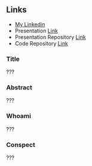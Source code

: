 ## Links

- [My Linkedin](https://www.linkedin.com/in/piotr-suwa%C5%82a-928b1817a/)
- Presentation [Link]()
- Presentation Repository [Link]()
- Code Repository [Link]()

### Title
???

### Abstract
???

### Whoami
???

### Conspect
???